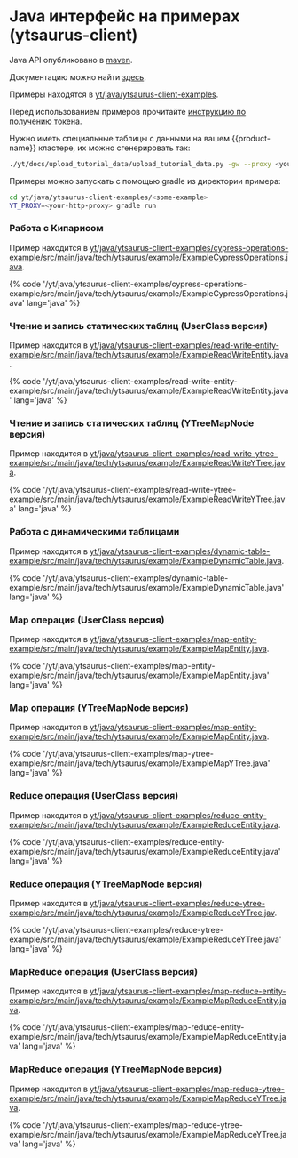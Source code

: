 # Java интерфейс на примерах (ytsaurus-client)

Java API опубликовано в [maven](https://central.sonatype.com/artifact/tech.ytsaurus/ytsaurus-client/1.0.1).

Документацию можно найти [здесь](https://java.ytsaurus.tech).

Примеры находятся в [yt/java/ytsaurus-client-examples](https://github.com/ytsaurus/ytsaurus/tree/main/yt/java/ytsaurus-client-examples).

Перед использованием примеров прочитайте [инструкцию по получению токена](../../../user-guide/storage/auth.md).

Нужно иметь специальные таблицы с данными на вашем {{product-name}} кластере, их можно сгенерировать так:

```bash
./yt/docs/upload_tutorial_data/upload_tutorial_data.py -gw --proxy <your-http-proxy>
```

Примеры можно запускать с помощью gradle из директории примера:
```bash
cd yt/java/ytsaurus-client-examples/<some-example>
YT_PROXY=<your-http-proxy> gradle run
```

### Работа с Кипарисом

Пример находится в [yt/java/ytsaurus-client-examples/cypress-operations-example/src/main/java/tech/ytsaurus/example/ExampleCypressOperations.java](https://github.com/ytsaurus/ytsaurus/blob/main/yt/java/ytsaurus-client-examples/cypress-operations-example/src/main/java/tech/ytsaurus/example/ExampleCypressOperations.java).

{% code '/yt/java/ytsaurus-client-examples/cypress-operations-example/src/main/java/tech/ytsaurus/example/ExampleCypressOperations.java' lang='java' %}


### Чтение и запись статических таблиц (UserClass версия)

Пример находится в [yt/java/ytsaurus-client-examples/read-write-entity-example/src/main/java/tech/ytsaurus/example/ExampleReadWriteEntity.java](https://github.com/ytsaurus/ytsaurus/blob/main/yt/java/ytsaurus-client-examples/read-write-entity-example/src/main/java/tech/ytsaurus/example/ExampleReadWriteEntity.java).

{% code '/yt/java/ytsaurus-client-examples/read-write-entity-example/src/main/java/tech/ytsaurus/example/ExampleReadWriteEntity.java' lang='java' %}

### Чтение и запись статических таблиц (YTreeMapNode версия)

Пример находится в [yt/java/ytsaurus-client-examples/read-write-ytree-example/src/main/java/tech/ytsaurus/example/ExampleReadWriteYTree.java](https://github.com/ytsaurus/ytsaurus/blob/main/yt/java/ytsaurus-client-examples/read-write-ytree-example/src/main/java/tech/ytsaurus/example/ExampleReadWriteYTree.java).

{% code '/yt/java/ytsaurus-client-examples/read-write-ytree-example/src/main/java/tech/ytsaurus/example/ExampleReadWriteYTree.java' lang='java' %}

### Работа с динамическими таблицами

Пример находится в [yt/java/ytsaurus-client-examples/dynamic-table-example/src/main/java/tech/ytsaurus/example/ExampleDynamicTable.java](https://github.com/ytsaurus/ytsaurus/blob/main/yt/java/ytsaurus-client-examples/dynamic-table-example/src/main/java/tech/ytsaurus/example/ExampleDynamicTable.java).

{% code '/yt/java/ytsaurus-client-examples/dynamic-table-example/src/main/java/tech/ytsaurus/example/ExampleDynamicTable.java' lang='java' %}

### Map операция (UserClass версия)

Пример находится в [yt/java/ytsaurus-client-examples/map-entity-example/src/main/java/tech/ytsaurus/example/ExampleMapEntity.java](https://github.com/ytsaurus/ytsaurus/blob/main/yt/java/ytsaurus-client-examples/map-entity-example/src/main/java/tech/ytsaurus/example/ExampleMapEntity.java).

{% code '/yt/java/ytsaurus-client-examples/map-entity-example/src/main/java/tech/ytsaurus/example/ExampleMapEntity.java' lang='java' %}

### Map операция (YTreeMapNode версия)

Пример находится в [yt/java/ytsaurus-client-examples/map-entity-example/src/main/java/tech/ytsaurus/example/ExampleMapEntity.java](https://github.com/ytsaurus/ytsaurus/blob/main/yt/java/ytsaurus-client-examples/map-entity-example/src/main/java/tech/ytsaurus/example/ExampleMapEntity.java).

{% code '/yt/java/ytsaurus-client-examples/map-ytree-example/src/main/java/tech/ytsaurus/example/ExampleMapYTree.java' lang='java' %}

### Reduce операция (UserClass версия)

Пример находится в [yt/java/ytsaurus-client-examples/reduce-entity-example/src/main/java/tech/ytsaurus/example/ExampleReduceEntity.java](https://github.com/ytsaurus/ytsaurus/blob/main/yt/java/ytsaurus-client-examples/reduce-entity-example/src/main/java/tech/ytsaurus/example/ExampleReduceEntity.java).

{% code '/yt/java/ytsaurus-client-examples/reduce-entity-example/src/main/java/tech/ytsaurus/example/ExampleReduceEntity.java' lang='java' %}

### Reduce операция (YTreeMapNode версия)

Пример находится в [yt/java/ytsaurus-client-examples/reduce-ytree-example/src/main/java/tech/ytsaurus/example/ExampleReduceYTree.jav](https://github.com/ytsaurus/ytsaurus/blob/main/yt/java/ytsaurus-client-examples/reduce-ytree-example/src/main/java/tech/ytsaurus/example/ExampleReduceYTree.java).

{% code '/yt/java/ytsaurus-client-examples/reduce-ytree-example/src/main/java/tech/ytsaurus/example/ExampleReduceYTree.java' lang='java' %}

### MapReduce операция (UserClass версия)

Пример находится в [yt/java/ytsaurus-client-examples/map-reduce-entity-example/src/main/java/tech/ytsaurus/example/ExampleMapReduceEntity.java](https://github.com/ytsaurus/ytsaurus/blob/main/yt/java/ytsaurus-client-examples/map-reduce-entity-example/src/main/java/tech/ytsaurus/example/ExampleMapReduceEntity.java).

{% code '/yt/java/ytsaurus-client-examples/map-reduce-entity-example/src/main/java/tech/ytsaurus/example/ExampleMapReduceEntity.java' lang='java' %}

### MapReduce операция (YTreeMapNode версия)

Пример находится в [yt/java/ytsaurus-client-examples/map-reduce-ytree-example/src/main/java/tech/ytsaurus/example/ExampleMapReduceYTree.java](https://github.com/ytsaurus/ytsaurus/blob/main/yt/java/ytsaurus-client-examples/map-reduce-ytree-example/src/main/java/tech/ytsaurus/example/ExampleMapReduceYTree.java).

{% code '/yt/java/ytsaurus-client-examples/map-reduce-ytree-example/src/main/java/tech/ytsaurus/example/ExampleMapReduceYTree.java' lang='java' %}
